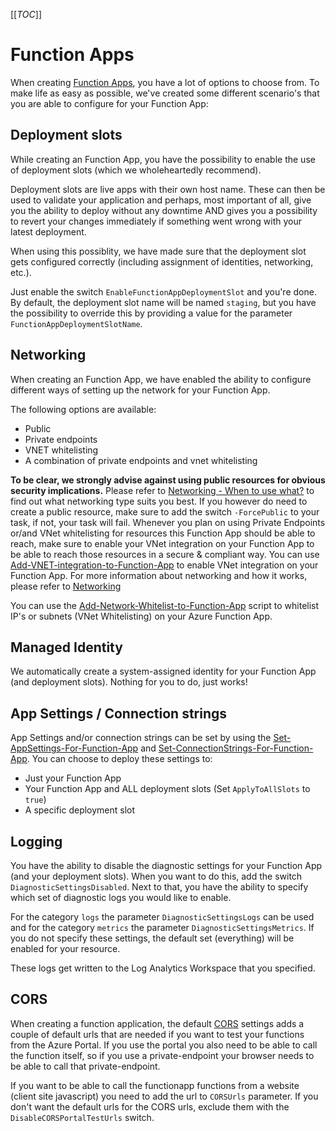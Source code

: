[[_TOC_]]

# Function Apps

When creating [Function Apps](/Azure/Azure-CLI-Snippets/Functions/Create-Function-App), you have a lot of options to choose from. To make life as easy as possible, we've created some different scenario's that you are able to configure for your Function App:

## Deployment slots

While creating an Function App, you have the possibility to enable the use of deployment slots (which we wholeheartedly recommend).

Deployment slots are live apps with their own host name. These can then be used to validate your application and perhaps, most important of all, give you the ability to deploy without any downtime AND gives you a possibility to revert your changes immediately if something went wrong with your latest deployment.

When using this possiblity, we have made sure that the deployment slot gets configured correctly (including assignment of identities, networking, etc.).

Just enable the switch `EnableFunctionAppDeploymentSlot` and you're done. By default, the deployment slot name will be named `staging`, but you have the possibility to override this by providing a value for the parameter `FunctionAppDeploymentSlotName`.

## Networking

When creating an Function App, we have enabled the ability to configure different ways of setting up the network for your Function App.

The following options are available:

- Public
- Private endpoints
- VNET whitelisting
- A combination of private endpoints and vnet whitelisting

**To be clear, we strongly advise against using public resources for obvious security implications.** Please refer to [Networking - When to use what?](/Azure/Documentation/Networking#when-to-use-what?) to find out what networking type suits you best. If you however do need to create a public resource, make sure to add the switch `-ForcePublic` to your task, if not, your task will fail. Whenever you plan on using Private Endpoints or/and VNet whitelisting for resources this Function App should be able to reach, make sure to enable your VNet integration on your Function App to be able to reach those resources in a secure & compliant way. You can use [Add-VNET-integration-to-Function-App](/Azure/Azure-CLI-Snippets/Functions/Add-VNet-integration-to-Function-App) to enable VNet integration on your Function App. For more information about networking and how it works, please refer to [Networking](/Azure/Documentation/Networking)

You can use the [Add-Network-Whitelist-to-Function-App](/Azure/Azure-CLI-Snippets/Functions/Add-Network-Whitelist-to-Function-App) script to whitelist IP's or subnets (VNet Whitelisting) on your Azure Function App.

## Managed Identity

We automatically create a system-assigned identity for your Function App (and deployment slots). Nothing for you to do, just works!

## App Settings / Connection strings

App Settings and/or connection strings can be set by using the [Set-AppSettings-For-Function-App](/Azure/Azure-CLI-Snippets/Functions/Set-AppSettings-For-Function-App) and [Set-ConnectionStrings-For-Function-App](/Azure/Azure-CLI-Snippets/Functions/Set-ConnectionStrings-For-Function-App). You can choose to deploy these settings to:

- Just your Function App
- Your Function App and ALL deployment slots (Set `ApplyToAllSlots` to `true`)
- A specific deployment slot

## Logging

You have the ability to disable the diagnostic settings for your Function App (and your deployment slots). When you want to do this, add the switch `DiagnosticSettingsDisabled`. Next to that, you have the ability to specify which set of diagnostic logs you would like to enable.

For the category `logs` the parameter `DiagnosticSettingsLogs` can be used and for the category `metrics` the parameter `DiagnosticSettingsMetrics`. If you do not specify these settings, the default set (everything) will be enabled for your resource.

These logs get written to the Log Analytics Workspace that you specified.

## CORS

When creating a function application, the default [CORS](https://docs.microsoft.com/en-us/azure/azure-functions/security-concepts#restrict-cors-access) settings adds a couple of default urls that are needed if you want to test your functions from the Azure Portal. If you use the portal you also need to be able to call the function itself, so if you use a private-endpoint your browser needs to be able to call that private-endpoint. 

If you want to be able to call the functionapp functions from a website (client site javascript) you need to add the url to `CORSUrls` parameter. If you don't want the default urls for the CORS urls, exclude them with the `DisableCORSPortalTestUrls` switch.